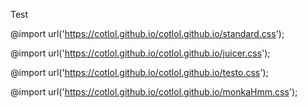 Test

@import url('https://cotlol.github.io/cotlol.github.io/standard.css');

@import url('https://cotlol.github.io/cotlol.github.io/juicer.css');

@import url('https://cotlol.github.io/cotlol.github.io/testo.css');

@import url('https://cotlol.github.io/cotlol.github.io/monkaHmm.css');
